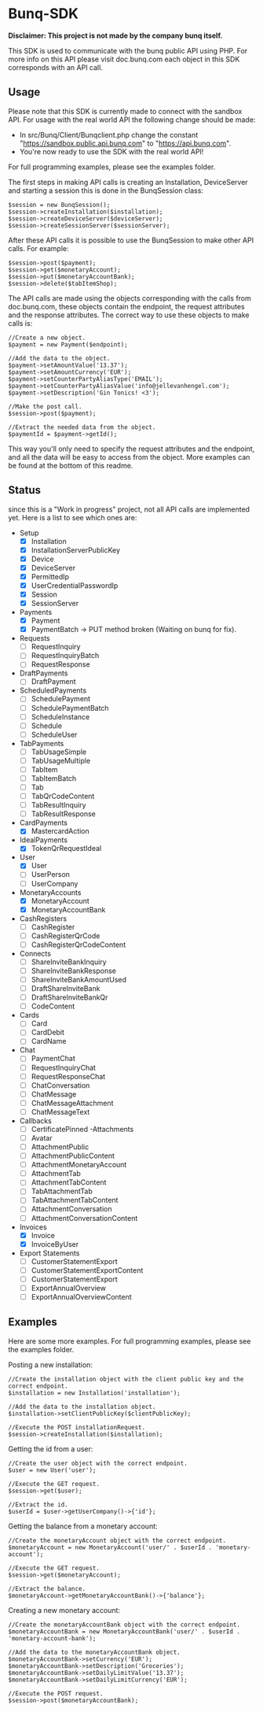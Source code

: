 # Bunq-SDK

**Disclaimer: This project is not made by the company bunq itself.**

This SDK is used to communicate with the bunq public API using PHP. For more info on this API please visit doc.bunq.com
each object in this SDK corresponds with an API call.

## Usage

Please note that this SDK is currently made to connect with the sandbox API. For usage with the real world API the following change should be made:

 - In src/Bunq/Client/Bunqclient.php change the constant "https://sandbox.public.api.bunq.com" to "https://api.bunq.com".
 - You're now ready to use the SDK with the real world API!
 
For full programming examples, please see the examples folder.

The first steps in making API calls is creating an Installation, DeviceServer and starting a session this is done in the BunqSession class:

    $session = new BunqSession();
    $session->createInstallation($installation);
    $session->createDeviceServer($deviceServer);
    $session->createSessionServer($sessionServer);
    
After these API calls it is possible to use the BunqSession to make other API calls. For example:
    
    $session->post($payment);
    $session->get($monetaryAccount);
    $session->put($monetaryAccountBank);
    $session->delete($tabItemShop);
    
The API calls are made using the objects corresponding with the calls from doc.bunq.com, these objects contain the endpoint, the request attributes and the response attributes.
The correct way to use these objects to make calls is:
    
    //Create a new object.
    $payment = new Payment($endpoint);
    
    //Add the data to the object. 
    $payment->setAmountValue('13.37');
    $payment->setAmountCurrency('EUR');
    $payment->setCounterPartyAliasType('EMAIL');
    $payment->setCounterPartyAliasValue('info@jellevanhengel.com');
    $payment->setDescription('Gin Tonics! <3');
    
    //Make the post call.
    $session->post($payment);
    
    //Extract the needed data from the object.
    $paymentId = $payment->getId();
    
This way you'll only need to specify the request attributes and the endpoint, and all the data will be easy to access from the object. More examples can be found at the bottom of this readme.


## Status

since this is a "Work in progress" project, not all API calls are implemented yet.
Here is a list to see which ones are:

- Setup
	- [X] Installation
	- [X] InstallationServerPublicKey
	- [X] Device
	- [X] DeviceServer
	- [X] PermittedIp
	- [X] UserCredentialPasswordIp
	- [X] Session
	- [X] SessionServer
- Payments
    - [X] Payment
    - [X] PaymentBatch -> PUT method broken (Waiting on bunq for fix). 
- Requests
    - [ ] RequestInquiry
    - [ ] RequestInquiryBatch
    - [ ] RequestResponse
- DraftPayments
    - [ ] DraftPayment
- ScheduledPayments
    - [ ] SchedulePayment
    - [ ] SchedulePaymentBatch
    - [ ] ScheduleInstance
    - [ ] Schedule
    - [ ] ScheduleUser
- TabPayments
    - [ ] TabUsageSimple
    - [ ] TabUsageMultiple
    - [ ] TabItem
    - [ ] TabItemBatch
    - [ ] Tab
    - [ ] TabQrCodeContent
    - [ ] TabResultInquiry
    - [ ] TabResultResponse
- CardPayments
    - [X] MastercardAction
- IdealPayments
    - [X] TokenQrRequestIdeal
- User
    - [X] User
    - [ ] UserPerson
    - [ ] UserCompany
- MonetaryAccounts
    - [X] MonetaryAccount
    - [X] MonetaryAccountBank
- CashRegisters
    - [ ] CashRegister
    - [ ] CashRegisterQrCode
    - [ ] CashRegisterQrCodeContent
- Connects
    - [ ] ShareInviteBankInquiry
    - [ ] ShareInviteBankResponse
    - [ ] ShareInviteBankAmountUsed
    - [ ] DraftShareInviteBank
    - [ ] DraftShareInviteBankQr
    - [ ] CodeContent
- Cards
    - [ ] Card
    - [ ] CardDebit
    - [ ] CardName
- Chat
    - [ ] PaymentChat
    - [ ] RequestInquiryChat
    - [ ] RequestResponseChat
    - [ ] ChatConversation
    - [ ] ChatMessage
    - [ ] ChatMessageAttachment
    - [ ] ChatMessageText
- Callbacks
    - [ ] CertificatePinned
-Attachments
    - [ ] Avatar
    - [ ] AttachmentPublic
    - [ ] AttachmentPublicContent
    - [ ] AttachmentMonetaryAccount
    - [ ] AttachmentTab
    - [ ] AttachmentTabContent
    - [ ] TabAttachmentTab
    - [ ] TabAttachmentTabContent
    - [ ] AttachmentConversation
    - [ ] AttachmentConversationContent
- Invoices
    - [X] Invoice
    - [X] InvoiceByUser
- Export Statements
    - [ ] CustomerStatementExport
    - [ ] CustomerStatementExportContent
    - [ ] CustomerStatementExport
    - [ ] ExportAnnualOverview
    - [ ] ExportAnnualOverviewContent
    
## Examples

Here are some more examples.
For full programming examples, please see the examples folder.

Posting a new installation:

    //Create the installation object with the client public key and the correct endpoint.
    $installation = new Installation('installation');
    
    //Add the data to the installation object.
    $installation->setClientPublicKey($clientPublicKey);
    
    //Execute the POST installationRequest.
    $session->createInstallation($installation);

Getting the id from a user:
    
    //Create the user object with the correct endpoint.
    $user = new User('user');
    
    //Execute the GET request.
    $session->get($user);
    
    //Extract the id.
    $userId = $user->getUserCompany()->{'id'};
    
Getting the balance from a monetary account:

    //Create the monetaryAccount object with the correct endpoint.
    $monetaryAccount = new MonetaryAccount('user/' . $userId . 'monetary-account');
    
    //Execute the GET request.
    $session->get($monetaryAccount);
    
    //Extract the balance.
    $monetaryAccount->getMonetaryAccountBank()->{'balance'};
    
Creating a new monetary account:
    
    //Create the monetaryAccountBank object with the correct endpoint.
    $monetaryAccountBank = new MonetaryAccountBank('user/' . $userId . 'monetary-account-bank');
    
    //Add the data to the monetaryAccountBank object.
    $monetaryAccountBank->setCurrency('EUR');
    $monetaryAccountBank->setDescription('Groceries');
    $monetaryAccountBank->setDailyLimitValue('13.37');
    $monetaryAccountBank->setDailyLimitCurrency('EUR');
    
    //Execute the POST request.
    $session->post($monetaryAccountBank);
  